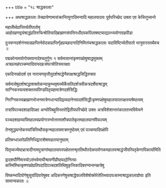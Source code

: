 +++
title = "१८ श्राद्धकालाः"

+++
अथश्राद्धकालाः तेचप्रायेणामासंक्रान्तियुगादिमन्वादि महालयादयः पूर्वपरिच्छेद उक्ता एव केचित्तुच्यन्ते

महातीर्थप्राप्तिर्व्यतीपातोमृ आहोग्रहणद्वयंश्राद्धंप्रतिरुचिःश्रोतियादिब्राह्मणसंपत्तिरर्धोदयकपिलाषष्ट्याद्यलभ्ययोगाग्रहपीडा

दुःस्वप्नदर्शनंनवान्नप्राप्तिर्नवोदकप्राप्तिर्गृहप्रच्छादनादिनिमित्तंचश्राद्धकालाः यदाविष्टिर्व्यतीपातो भानुवारस्तथैवच ॥

पद्मकोनामयोगोयमयनादेश्चतुर्गुणः १ सर्वमासानांकृष्णपक्षेषुश्राद्धमुक्तम् अत्रप्रत्यहंपञ्चम्यादिवायदहःसंपत्त्र्वेतित्रयःपक्षाः

एकदिनपक्षेदर्श एव नारायणवृत्तौतुदर्शश्राद्धेनैवपक्षश्राद्धसिद्धिरुक्ता

सर्वमासेषुदर्शश्राद्धाशक्तोकन्याकुम्भवृषस्थैर्केसतिदर्शत्रयीकत्रदर्शेवाश्राद्धम् साग्निकस्यत्वशक्तस्यपिण्डपितृयज्ञमात्रेणदर्शसिद्धिः

निरग्निकस्यब्राह्मणभोजनमात्रेणधान्यादिद्रव्यदानेनवादर्शसिद्धीःकृष्णपक्षेषुमहालयापरपक्षस्यश्रेष्ठत्वम्

तत्रापिपञ्चदशाहादिपक्षा अन्योपिबहुविस्तरोद्वितीयपरिच्छेदे उक्तः अत्रविशेशान्तरंकालतत्त्वविवेचने

पञ्चदशाहव्यापिमहालयप्रयोगारम्भोत्तरमाशौचपातेकृतमहालयानांवैफल्यम्

तेनशुद्ध्यन्तेकस्यांचित्तिथौसकृन्महालयमात्रमनुष्ठेयम् एवं पञ्चम्यादिपक्षेपि

प्रतिबन्धान्न्तरेप्रतिनिधिद्वाराशेषमाहलयानुष्ठाम्

पितृव्यज्येष्ठभ्रात्रादीनामपुत्राणांमहालयापरपक्षेतत्तन्मृततिथौतदेकपार्वणकमहालयश्राद्धंजीवत्पितृकेणापिकार्यामिति

द्वादशपौर्णिमास्योऽसंभवेमाघीश्रावणीप्रौष्ठपद्योनित्याः कस्मिंश्चित्कृष्णपक्षेप्रतिपदादिपञ्चदशतिथिषुकृत्तिकादिबरण्यन्तनक्षत्रेषु

विष्कम्भादियोगेषुसूर्यादिवारेषुबव अदिकरणेषुचश्राद्धेफलविशेषोक्तेरेतेतिथ्यादयःकाम्यश्राद्धकालाज्ञेयाः इति सामान्यकालः ॥
